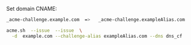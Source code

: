 Set domain CNAME:

```sh
_acme-challenge.example.com  =>   _acme-challenge.exampleAlias.com
```


```sh
acme.sh  --issue  --issue  \
  -d  example.com --challenge-alias exampleAlias.com --dns dns_cf
```